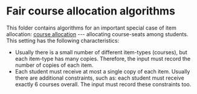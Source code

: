 # Fair course allocation algorithms

This folder contains algorithms for an important special case of item allocation: [course allocation](https://en.wikipedia.org/wiki/Course_allocation) --- allocating course-seats among students. This setting has the following characteristics:

* Usually there is a small number of different item-types (courses), but each item-type has many copies. Therefore, the input must record the number of copies of each item.
* Each student must receive at most a single copy of each item.  Usually there are additional constraints, such as: each student must receive exactly 6 courses overall. The input must record these constraints too.

